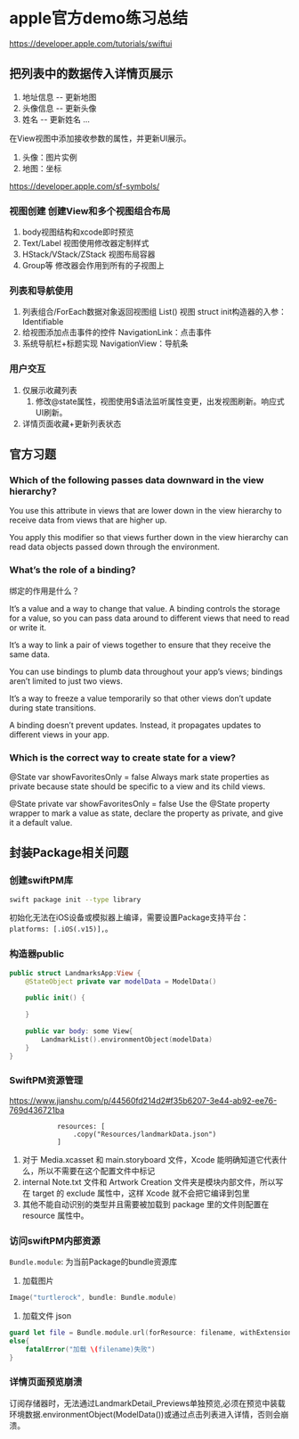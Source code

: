 # apple官方demo练习总结
https://developer.apple.com/tutorials/swiftui

## 把列表中的数据传入详情页展示
1. 地址信息 -- 更新地图
2. 头像信息 -- 更新头像
3. 姓名 -- 更新姓名
...

在View视图中添加接收参数的属性，并更新UI展示。
1. 头像：图片实例
2. 地图：坐标 

https://developer.apple.com/sf-symbols/

### 视图创建 创建View和多个视图组合布局
1. body视图结构和xcode即时预览
2. Text/Label 视图使用修改器定制样式
3. HStack/VStack/ZStack 视图布局容器
4. Group等 修改器会作用到所有的子视图上

### 列表和导航使用
1. 列表组合/ForEach数据对象返回视图组
    List() 视图 struct init构造器的入参：Identifiable
2. 给视图添加点击事件的控件
    NavigationLink：点击事件
3. 系统导航栏+标题实现
    NavigationView：导航条
### 用户交互
1. 仅展示收藏列表
    1. 修改@state属性，视图使用$语法监听属性变更，出发视图刷新。响应式UI刷新。
2. 详情页面收藏+更新列表状态

## 官方习题

### Which of the following passes data downward in the view hierarchy?

You use this attribute in views that are lower down in the view hierarchy to receive data from views that are higher up.

You apply this modifier so that views further down in the view hierarchy can read data objects passed down through the environment.


### What’s the role of a binding?
绑定的作用是什么？

It’s a value and a way to change that value.
A binding controls the storage for a value, so you can pass data around to different views that need to read or write it.

It’s a way to link a pair of views together to ensure that they receive the same data.

You can use bindings to plumb data throughout your app’s views; bindings aren’t limited to just two views.


It’s a way to freeze a value temporarily so that other views don’t update during state transitions.

A binding doesn’t prevent updates. Instead, it propagates updates to different views in your app.


### Which is the correct way to create state for a view?

@State var showFavoritesOnly = false
Always mark state properties as private because state should be specific to a view and its child views.

@State private var showFavoritesOnly = false
Use the @State property wrapper to mark a value as state, declare the property as private, and give it a default value.


## 封装Package相关问题

### 创建swiftPM库
```sh
swift package init --type library
```
初始化无法在iOS设备或模拟器上编译，需要设置Package支持平台： `platforms: [.iOS(.v15)],`。

### 构造器public
```swift
public struct LandmarksApp:View {
    @StateObject private var modelData = ModelData()
    
    public init() {
        
    }
    
    public var body: some View{
        LandmarkList().environmentObject(modelData)
    }
}
```




### SwiftPM资源管理
https://www.jianshu.com/p/44560fd214d2#f35b6207-3e44-ab92-ee76-769d436721ba
```
            resources: [
                .copy("Resources/landmarkData.json")
            ]
```
1. 对于 Media.xcasset 和 main.storyboard 文件，Xcode 能明确知道它代表什么，所以不需要在这个配置文件中标记
2. internal Note.txt 文件和 Artwork Creation 文件夹是模块内部文件，所以写在 target 的 exclude 属性中，这样 Xcode 就不会把它编译到包里
3. 其他不能自动识别的类型并且需要被加载到 package 里的文件则配置在 resource 属性中。

### 访问swiftPM内部资源

`Bundle.module`: 为当前Package的bundle资源库

1. 加载图片
```swift
Image("turtlerock", bundle: Bundle.module)
```

1. 加载文件 json
```swift
guard let file = Bundle.module.url(forResource: filename, withExtension: nil)
else{
    fatalError("加载 \(filename)失败")
}
```



### 详情页面预览崩溃
 订阅存储器时，无法通过LandmarkDetail_Previews单独预览,必须在预览中装载环境数据.environmentObject(ModelData())或通过点击列表进入详情，否则会崩溃。
